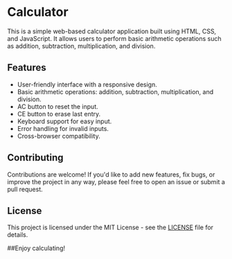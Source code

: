 # Calculator
This is a simple web-based calculator application built using HTML, CSS, and JavaScript. It allows users to perform basic arithmetic operations such as addition, subtraction, multiplication, and division.
## Features
- User-friendly interface with a responsive design.
- Basic arithmetic operations: addition, subtraction, multiplication, and division.
- AC button to reset the input.
- CE button to erase last entry.
- Keyboard support for easy input.
- Error handling for invalid inputs.
- Cross-browser compatibility.
## Contributing
Contributions are welcome! If you'd like to add new features, fix bugs, or improve the project in any way, please feel free to open an issue or submit a pull request.
## License
This project is licensed under the MIT License - see the [LICENSE](LICENSE) file for details.

##Enjoy calculating!

